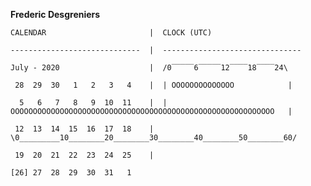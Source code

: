 **Frederic Desgreniers**

``CALENDAR                       |  CLOCK (UTC)``

``-----------------------------  |  -------------------------------``

``July - 2020                    |  /0‾‾‾‾‾6‾‾‾‾‾12‾‾‾‾18‾‾‾‾24\ ``

`` 28  29  30   1   2   3   4    |  | OOOOOOOOOOOOOO            |``

``  5   6   7   8   9  10  11    |  | OOOOOOOOOOOOOOOOOOOOOOOOOOOOOOOOOOOOOOOOOOOOOOOOOOOOOOOOOOO   |``

`` 12  13  14  15  16  17  18    |  \0_________10________20________30________40________50________60/``

`` 19  20  21  22  23  24  25    |  ``

``[26] 27  28  29  30  31   1  ``

````

